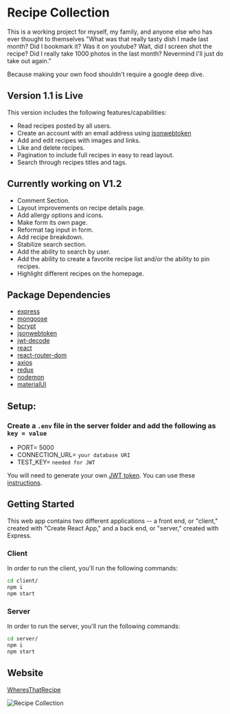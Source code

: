 # Recipe Collection

This is a working project for myself, my family, and anyone else who has ever thought to themselves "What was that really tasty dish I made last month? Did I bookmark it? Was it on youtube? Wait, did I screen shot the recipe? Did I really take 1000 photos in the last month? Nevermind I'll just do take out again."

Because making your own food shouldn't require a google deep dive.

## Version 1.1 is Live
This version includes the following features/capabilities:
- Read recipes posted by all users.
- Create an account with an email address using [jsonwebtoken](https://www.npmjs.com/package/jsonwebtoken)
- Add and edit recipes with images and links.
- Like and delete recipes.
- Pagination to include full recipes in easy to read layout.
- Search through recipes titles and tags.

## Currently working on V1.2
- Comment Section.
- Layout improvements on recipe details page.
- Add allergy options and icons.
- Make form its own page.
- Reformat tag input in form.
- Add recipe breakdown.
- Stabilize search section.
- Add the ability to search by user.
- Add the ability to create a favorite recipe list and/or the ability to pin recipes.
- Highlight different recipes on the homepage.

## Package Dependencies
 - [express](https://www.npmjs.com/package/express) 
 - [mongoose](https://www.npmjs.com/package/mongoose)  
 - [bcrypt](https://www.npmjs.com/package/bcrypt)  
 - [jsonwebtoken](https://www.npmjs.com/package/jsonwebtoken)  
 - [jwt-decode](https://www.npmjs.com/package/jwt-decode)  
 - [react](https://www.npmjs.com/package/react)  
 - [react-router-dom](https://www.npmjs.com/package/react-router-dom)  
 - [axios](https://www.npmjs.com/package/axios)  
 - [redux](https://www.npmjs.com/package/redux)  
 - [nodemon](https://www.npmjs.com/package/nodemon)  
 - [materialUI](https://mui.com/)  

## Setup:

### Create a `.env` file in the server folder and add the following as `key = value` 
  - PORT= 5000
  - CONNECTION_URL= `your database URI`
  - TEST_KEY= `needed for JWT`  


You will need to generate your own [JWT token](https://jwt.io/). You can use these [instructions](https://www.ibm.com/docs/da/order-management?topic=SSGTJF/configuration/t_GeneratingJWTToken.htm).

## Getting Started

This web app contains two different applications -- a front end, or "client," created with "Create React App," and a back end, or "server," created with Express.

### Client
In order to run the client, you'll run the following commands:

```bash
cd client/
npm i
npm start
```
### Server 
In order to run the server, you'll run the following commands:

```bash
cd server/
npm i
npm start
```
## Website
[WheresThatRecipe](https://wheresthatrecipe.com/)

![Recipe Collection](http://g.recordit.co/oC8JCQBpbo.gif)
